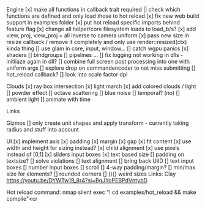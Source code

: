 Engine
[x] make all functions in callback trait required || check which functions are defined and only load those to hot reload
[x] fix new web build support in examples folder
[x] put hot reload specific imports behind feature flag
[x] change all helper/core filesystem loads to load_b/s?
[x] add view, proj, view_proj + all inverse to camera uniform
[x] pass new size in resize callback /  remove it completely and only use render::resized(ctx) kinda thing
[] use glam in core, input, window...
[] catch wgpu panics
    [x] shaders
    [] bindgroups
    [] pipelines
    ...
[] fix logging not working in dlls
    - initliaze again in dll?
[] combine full screen post processing into one with uniform args
[] explore drop on commandencoder to not miss submitting
[] hot_reload callback?
[] look into scale factor dpi

Clouds
[x] ray box intersection
[x] light march
[x] add colored clouds / light
[] powder effect
[] octave scattering
[] blue noise
[] temporal? (no) 
[] ambient light
[] animate with time

Links
    
Gizmos
[] only create unit shapes and apply transform
    - currently taking radius and stuff into account

UI
[x] implement axis
[x] padding
[x] margin
[x] gap
[x] fit content
[x] use width and height for sizing instead?
[x] child alignment
[x] use pixels instead of [0,1]
[x] sliders input boxes
[x] text based size 
[] padding on textsize?
[] solve violations
[] text alignment
[] bring back UiID
[] text input boxes
[] number input boxes
[] scroll
[] 4-way padding/margin?
[] min/max size for elements?
[] rounded corners
[] (){} weird sizes
Links:
    Clay https://youtu.be/DYWTw19_8r4?si=BgJYoPEBPdVntybD

Hot reload command:
    nmap <c-p> <cmd>silent exec "! cd examples/hot_reload && make compile"<cr

